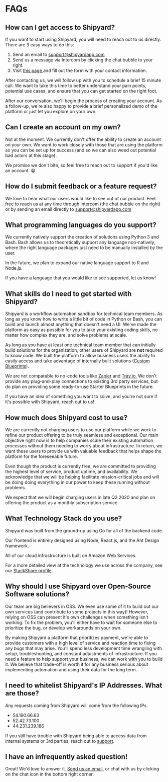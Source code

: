 # FAQs

## How can I get access to Shipyard?

If you want to start using Shipyard, you will need to reach out to us directly. There are 3 easy ways to do this:

1. Send an email to [support@shipyardapp.com](mailto:support@shipyardapp.com)
2. Send us a message via Intercom by clicking the chat bubble to your right.
3. Visit [this page ](https://www.shipyardapp.com/request-access)and fill out the form with your contact information.

After contacting us, we will follow up with you to schedule a brief 15 minute call. We want to take this time to better understand your pain points, potential use cases, and ensure that you can get started on the right foot.

After our conversation, we'll begin the process of creating your account. As a follow-up, we're also happy to provide a brief personalized demo of the platform or just let you explore on your own.

## Can I create an account on my own?

Not at the moment. We currently don't offer the ability to create an account on your own. We want to work closely with those that are using the platform so you can be set up for success \(and so we can also weed out potential bad actors at this stage\).

We promise we don't bite, so feel free to reach out to support if you'd like an account. 😁

## How do I submit feedback or a feature request?

We love to hear what our users would like to see out of our product. Feel free to reach us at any time through intercom \(the chat bubble on the right\) or by sending an email directly to [support@shipyardapp.com](mailto:support@shipyardapp.com)

## What programming languages do you support?

We currently natively support the creation of solutions using Python 3 and Bash. Bash allows us to theoretically support any language non-natively, where the right language packages just need to be manually installed by the user.

In the future, we plan to expand our native language support to R and Node.js.

If you have a language that you would like to see supported, let us know!

## What skills do I need to get started with Shipyard?

Shipyard is a workflow automation sandbox for technical team members. As long as you know how to write a little bit of code in Python or Bash, you can build and launch almost anything that doesn't need a UI. We've made the platform as easy as possible for you to take your existing coding skills, no matter how complex they are, and solve problems at scale.

As long as you have at least one technical team member that can initially build solutions for the organization, other users of Shipyard are **not** required to know code. We built the platform to allow business users the ability to easily access and take advantage of internally built solutions \([Custom Blueprints](https://intercom.help/shipyardapp/en/articles/3526186-what-is-a-custom-blueprint)\).

We are not comparable to no-code tools like [Zapier](http://www.zapier.com) and [Tray.io.](http://Tray.io) We don't provide any plug-and-play connections to existing 3rd party services, but do plan on providing some ready-to-use Starter Blueprints in the future.

If you have an idea of something you want to solve, and you're not sure if it's possible with Shipyard, reach out to us!

## How much does Shipyard cost to use?

We are currently not charging users to use our platform while we work to refine our product offering to be truly seamless and exceptional. Our main objective right now is to help companies scale their existing automation processes without them needing to worry about infrastructure. In return, we want these users to provide us with valuable feedback that helps shape the platform for the foreseeable future.

Even though the product is currently free, we are committed to providing the highest level of service, product uptime, and availability. We acknowledge that we will be helping facilitate mission-critical jobs and will be doing doing everything in our power to keep these running without problems.

We expect that we will begin charging users in late Q2 2020 and plan on offering the product as a monthly subscription service.

## What Technology Stack do you use?

Shipyard was built from the ground-up using Go for all of the backend code.

Our frontend is entirely designed using Node, React.js, and the Ant Design framework.

All of our cloud infrastructure is built on Amazon Web Services.

For a more detailed view at the technology we use across the company, see our [StackShare profile](https://stackshare.io/shipyard/shipyard).

## Why should I use Shipyard over Open-Source Software solutions?

Our team are big believers in OSS. We even use some of it to build out our own services \(and contribute to some projects in this way\)! However, relying on OSS can present it's own challenges when something isn't working. To fix the problem, you'll either have to wait for someone else to prioritize the bug, or develop workarounds on your own.

By making Shipyard a platform that prioritizes payment, we're able to provide customers with a high level of service and reaction time to fixing any bugs that may arise. You'll spend less development time wrangling with setup, troubleshooting, and constant adjustments of infrastructure. If you need a feature to help support your business, we can work with you to build it. We believe that trade-off is worth it for any business serious about implementing automation and using their data for the long term.

## I need to whitelist Shipyard's IP Addresses. What are those?

Any requests coming from Shipyard will come from the following IPs.

* 54.190.66.63
* 52.42.73.100
* 44.231.239.186

If you still have trouble with Shipyard being able to access data from internal systems or 3rd parties, reach out to [support](mailto:support@shipyardapp.com).

## **I have an infrequently asked question!**

Great! We'd love to answer it. [Send us an email](mailto:support@shipyardapp.com), or chat with us by clicking on the chat icon in the bottom right corner.

